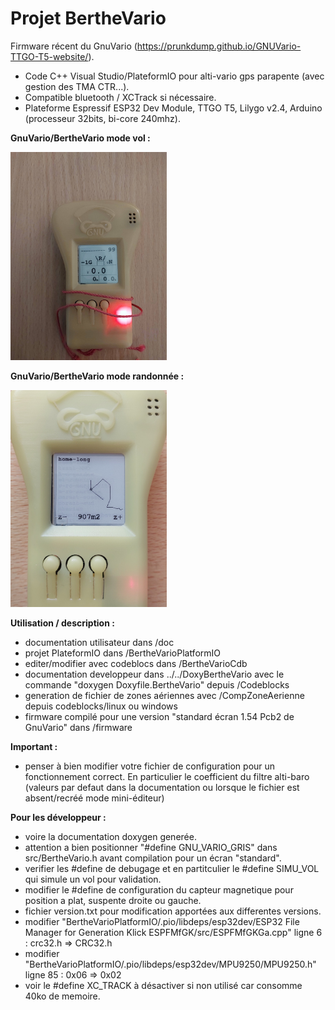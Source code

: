 # Projet BertheVario
Firmware récent du GnuVario (https://prunkdump.github.io/GNUVario-TTGO-T5-website/).
- Code C++ Visual Studio/PlateformIO pour alti-vario gps parapente (avec gestion des TMA CTR...).
- Compatible bluetooth / XCTrack si nécessaire.
- Plateforme Espressif ESP32 Dev Module, TTGO T5, Lilygo v2.4, Arduino (processeur 32bits, bi-core 240mhz).

**GnuVario/BertheVario mode vol :**

<img src="./GnuVario-BertheVario-Vz.jpg" width="250"/>

**GnuVario/BertheVario mode randonnée :**

<img src="./GnuVario-BertheVario-Rando.jpg" width="250"/>

**Utilisation / description :**
- documentation utilisateur dans /doc
- projet PlateformIO dans /BertheVarioPlatformIO
- editer/modifier avec codeblocs dans /BertheVarioCdb
- documentation developpeur dans ../../DoxyBertheVario avec le commande "doxygen Doxyfile.BertheVario" depuis /Codeblocks
- generation de fichier de zones aériennes avec /CompZoneAerienne depuis codeblocks/linux ou windows
- firmware compilé pour une version "standard écran 1.54 Pcb2 de GnuVario" dans /firmware

**Important :**
- penser à bien modifier votre fichier de configuration pour un fonctionnement correct. En particulier le coefficient du filtre alti-baro (valeurs par defaut dans la documentation ou lorsque le fichier est absent/recréé mode mini-éditeur)

**Pour les développeur :**
- voire la documentation doxygen generée.
- attention a bien positionner "#define GNU_VARIO_GRIS" dans src/BertheVario.h avant compilation pour un écran "standard".
- verifier les #define de debugage et en partitculier le #define SIMU_VOL qui simule un vol pour validation.
- modifier le #define de configuration du capteur magnetique pour position a plat, suspente droite ou gauche.
- fichier version.txt pour modification apportées aux differentes versions.
- modifier "BertheVarioPlatformIO/.pio/libdeps/esp32dev/ESP32 File Manager for Generation Klick ESPFMfGK/src/ESPFMfGKGa.cpp" ligne 6 : crc32.h => CRC32.h
- modifier "BertheVarioPlatformIO/.pio/libdeps/esp32dev/MPU9250/MPU9250.h" ligne 85 : 0x06 => 0x02
- voir le #define XC_TRACK à désactiver si non utilisé car consomme 40ko de memoire.
